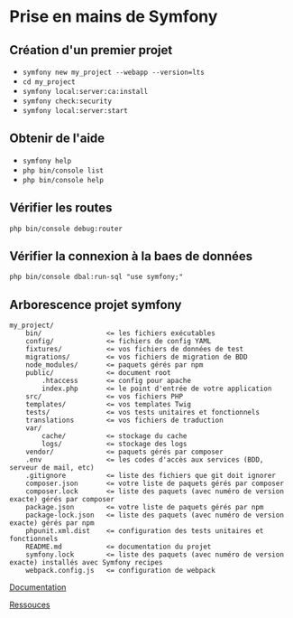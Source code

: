 ﻿# Prise en mains de Symfony

## Création d'un premier projet

- `symfony new my_project --webapp --version=lts`
- `cd my_project`
- `symfony local:server:ca:install`
- `symfony check:security`
- `symfony local:server:start`

## Obtenir de l'aide

- `symfony help`
- `php bin/console list`
- `php bin/console help`

## Vérifier les routes

`php bin/console debug:router`

## Vérifier la connexion à la baes de données

`php bin/console dbal:run-sql "use symfony;"`

## Arborescence projet symfony

    my_project/
        bin/                <= les fichiers exécutables
        config/             <= fichiers de config YAML
        fixtures/           <= vos fichiers de données de test
        migrations/         <= vos fichiers de migration de BDD
        node_modules/       <= paquets gérés par npm
        public/             <= document root
            .htaccess       <= config pour apache
            index.php       <= le point d'entrée de votre application
        src/                <= vos fichiers PHP
        templates/          <= vos templates Twig
        tests/              <= vos tests unitaires et fonctionnels
        translations        <= vos fichiers de traduction
        var/
            cache/          <= stockage du cache
            logs/           <= stockage des logs
        vendor/             <= paquets gérés par composer
        .env                <= les codes d'accès aux services (BDD, serveur de mail, etc)
        .gitignore          <= liste des fichiers que git doit ignorer
        composer.json       <= votre liste de paquets gérés par composer
        composer.lock       <= liste des paquets (avec numéro de version exacte) gérés par composer
        package.json        <= votre liste de paquets gérés par npm
        package-lock.json   <= liste des paquets (avec numéro de version exacte) gérés par npm
        phpunit.xml.dist    <= configuration des tests unitaires et fonctionnels
        README.md           <= documentation du projet
        symfony.lock        <= liste des paquets (avec numéro de version exacte) installés avec Symfony recipes
        webpack.config.js   <= configuration de webpack

[Documentation](https://symfony.com/doc/current/page_creation.html)

[Ressouces](http://www.lsis.org/elmouelhia/courses/php/sf/coursSymfonyInstallation.pdf)
